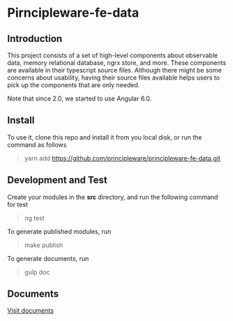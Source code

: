 # Pirncipleware-fe-data

## Introduction 

This project consists of a set of high-level components about observable data, memory relational database, ngrx store, and more. 
These components are available in their typescript source files. Although there might be some concerns about usability, 
having their source files available helps users to pick up the components that are only needed. 

Note that since 2.0, we started to use Angular 6.0. 

## Install 

To use it, clone this repo and install it from you local disk, or run the command as follows 

> yarn add https://github.com/principleware/principleware-fe-data.git

## Development and Test

Create your modules in the **src** directory, and run the following command for test

> ng test

To generate published modules, run 

> make publish

To generate documents, run 

> gulp doc

## Documents 

[Visit documents](https://principleware.github.io/principleware-fe-data)
